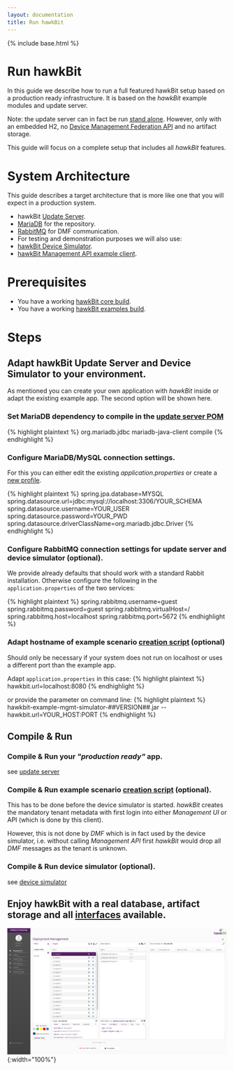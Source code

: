 ```yaml
---
layout: documentation
title: Run hawkBit
---
```


{% include base.html %}

# Run hawkBit

In this guide we describe how to run a full featured hawkBit setup based on a production ready infrastructure. It is based on the _hawkBit_ example modules and update server.

Note: the update server can in fact be run [stand alone](https://github.com/eclipse/hawkbit/tree/master/hawkbit-runtime/hawkbit-update-server). However, only with an embedded H2, no [Device Management Federation API](../interfaces/dmf-api.html) and no artifact storage.

This guide will focus on a complete setup that includes all _hawkBit_ features.

# System Architecture
This guide describes a target architecture that is more like one that you will expect in a production system.

- hawkBit [Update Server](https://github.com/eclipse/hawkbit/tree/master/hawkbit-runtime/hawkbit-update-server).
- [MariaDB](https://mariadb.org) for the repository.
- [RabbitMQ](https://www.rabbitmq.com) for DMF communication.
- For testing and demonstration purposes we will also use:
 - [hawkBit Device Simulator](https://github.com/eclipse/hawkbit/tree/master/examples/hawkbit-device-simulator).
 - [hawkBit Management API example client](https://github.com/eclipse/hawkbit/tree/master/examples/hawkbit-mgmt-api-client).

# Prerequisites
- You have a working [hawkBit core build](https://github.com/eclipse/hawkbit).
- You have a working [hawkBit examples build](https://github.com/eclipse/hawkbit/examples).

# Steps

## Adapt hawkBit Update Server and Device Simulator to your environment.

As mentioned you can create your own application with _hawkBit_ inside or adapt the existing example app. The second option will be shown here.

### Set MariaDB dependency to compile in the [update server POM](https://github.com/eclipse/hawkbit/blob/master/hawkbit-runtime/hawkbit-update-server/pom.xml)
{% highlight plaintext %}
<dependency>
  <groupId>org.mariadb.jdbc</groupId>
  <artifactId>mariadb-java-client</artifactId>
  <scope>compile</scope>
</dependency>
{% endhighlight %}

### Configure MariaDB/MySQL connection settings.

For this you can either edit the existing *application.properties* or create a [new profile](http://docs.spring.io/spring-boot/docs/current/reference/htmlsingle/#boot-features-external-config-profile-specific-properties).

{% highlight plaintext %}
spring.jpa.database=MYSQL
spring.datasource.url=jdbc:mysql://localhost:3306/YOUR_SCHEMA
spring.datasource.username=YOUR_USER
spring.datasource.password=YOUR_PWD
spring.datasource.driverClassName=org.mariadb.jdbc.Driver
{% endhighlight %}

### Configure RabbitMQ connection settings for update server and device simulator (optional).

We provide already defaults that should work with a standard Rabbit installation. Otherwise configure the following in the `application.properties` of the two services:

{% highlight plaintext %}
spring.rabbitmq.username=guest
spring.rabbitmq.password=guest
spring.rabbitmq.virtualHost=/
spring.rabbitmq.host=localhost
spring.rabbitmq.port=5672
{% endhighlight %}

### Adapt hostname of example scenario [creation script](https://github.com/eclipse/hawkbit/tree/master/examples/hawkbit-mgmt-api-client) (optional)

Should only be necessary if your system does not run on localhost or uses a different port than the example app.

Adapt `application.properties` in this case:
{% highlight plaintext %}
hawkbit.url=localhost:8080
{% endhighlight %}

or provide the parameter on command line:
{% highlight plaintext %}
hawkbit-example-mgmt-simulator-##VERSION##.jar --hawkbit.url=YOUR_HOST:PORT
{% endhighlight %}

## Compile & Run

### Compile & Run your _"production ready"_ app.

see [update server](https://github.com/eclipse/hawkbit/tree/master/hawkbit-runtime/hawkbit-update-server)

### Compile & Run example scenario [creation script](https://github.com/eclipse/hawkbit/tree/master/examples/hawkbit-mgmt-api-client) (optional).

This has to be done before the device simulator is started. _hawkBit_ creates the mandatory tenant metadata with first login into either _Management UI_ or API (which is done by this client).

However, this is not done by _DMF_ which is in fact used by the device simulator, i.e. without calling _Management API_ first _hawkBit_ would drop all _DMF_ messages as the tenant is unknown.

### Compile & Run device simulator (optional).

see [device simulator](https://github.com/eclipse/hawkbit/tree/master/examples/hawkbit-device-simulator)

## Enjoy hawkBit with a real database, artifact storage and all [interfaces](../interfaces/interfaces.html) available.

![](../images/gettingStartedResult.png){:width="100%"}

